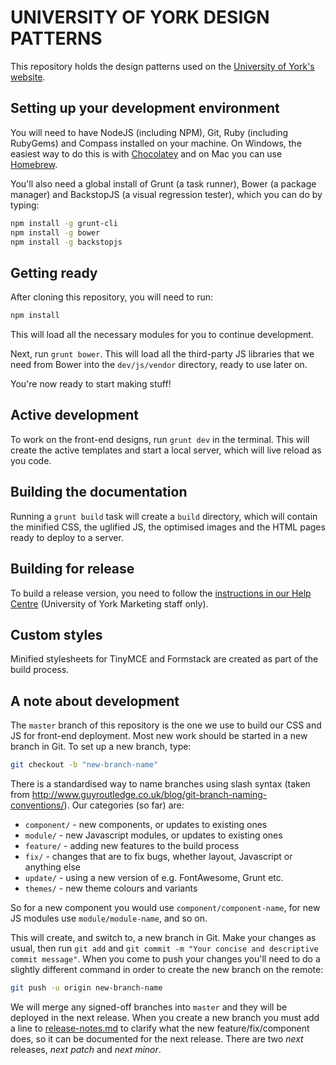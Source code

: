 # UNIVERSITY OF YORK DESIGN PATTERNS

This repository holds the design patterns used on the [University of York's website](http://www.york.ac.uk).

## Setting up your development environment

You will need to have NodeJS (including NPM), Git, Ruby (including RubyGems) and Compass installed on your machine. On Windows, the easiest way to do this is with [Chocolatey](https://chocolatey.org/) and on Mac you can use [Homebrew](http://brew.sh/).

You'll also need a global install of Grunt (a task runner), Bower (a package manager) and BackstopJS (a visual regression tester), which you can do by typing:

```bash
npm install -g grunt-cli
npm install -g bower
npm install -g backstopjs
```

## Getting ready

After cloning this repository, you will need to run:

```bash
npm install
```

This will load all the necessary modules for you to continue development.

Next, run `grunt bower`. This will load all the third-party JS libraries that we need from Bower into the `dev/js/vendor` directory, ready to use later on.

You're now ready to start making stuff!

## Active development

To work on the front-end designs, run `grunt dev` in the terminal. This will create the active templates and start a local server, which will live reload as you code.

## Building the documentation

Running a `grunt build` task will create a `build` directory, which will contain the minified CSS, the uglified JS, the optimised images and the HTML pages ready to deploy to a server.

## Building for release

To build a release version, you need to follow the [instructions in our Help Centre](https://universityofyorkmarketing.zendesk.com/hc/en-us/articles/115002713985-Pattern-Library-development-process) (University of York Marketing staff only).

## Custom styles

Minified stylesheets for TinyMCE and Formstack are created as part of the build process.

## A note about development

The `master` branch of this repository is the one we use to build our CSS and JS for front-end deployment. Most new work should be started in a new branch in Git. To set up a new branch, type:

```bash
git checkout -b "new-branch-name"
```

There is a standardised way to name branches using slash syntax (taken from http://www.guyroutledge.co.uk/blog/git-branch-naming-conventions/). Our categories (so far) are:

* `component/` - new components, or updates to existing ones
* `module/` - new Javascript modules, or updates to existing ones
* `feature/` - adding new features to the build process
* `fix/` - changes that are to fix bugs, whether layout, Javascript or anything else
* `update/` - using a new version of e.g. FontAwesome, Grunt etc.
* `themes/` - new theme colours and variants

So for a new component you would use `component/component-name`, for new JS modules use `module/module-name`, and so on.

This will create, and switch to, a new branch in Git. Make your changes as usual, then run `git add` and `git commit -m "Your concise and descriptive commit message"`. When you come to push your changes you'll need to do a slightly different command in order to create the new branch on the remote:

```bash
git push -u origin new-branch-name
```

We will merge any signed-off branches into `master` and they will be deployed in the next release. When you create a new branch you must add a line to [release-notes.md](release-notes.md) to clarify what the new feature/fix/component does, so it can be documented for the next release. There are two _next_ releases, _next patch_ and _next minor_.
